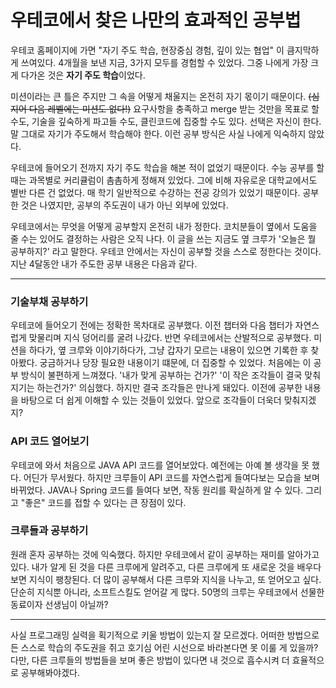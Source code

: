 # 우테코에서 찾은 나만의 효과적인 공부법

우테코 홈페이지에 가면 "자기 주도 학습, 현장중심 경험, 깊이 있는 협업" 이 큼지막하게 쓰여있다. 4개월을 보낸 지금, 3가지 모두를 경험할 수 있었다. 그중 나에게 가장 크게 다가온 것은 **자기 주도 학습**이었다.

미션이라는 큰 틀은 주지만 그 속을 어떻게 채울지는 온전히 자기 몫이기 때문이다. ~~(심지어 다음 레벨에는 미션도 없다!)~~ 요구사항을 충족하고 merge 받는 것만을 목표로 할 수도, 기술을 깊숙하게 파고들 수도, 클린코드에 집중할 수도 있다. 선택은 자신이 한다. 말 그대로 자기가 주도해서 학습해야 한다. 이런 공부 방식은 사실 나에게 익숙하지 않았다.

우테코에 들어오기 전까지 자기 주도 학습을 해본 적이 없었기 때문이다. 수능 공부를 할 때는 과목별로 커리큘럼이 촘촘하게 정해져 있었다. 그에 비해 자유로운 대학교에서도 별반 다른 건 없었다. 매 학기 일반적으로 수강하는 전공 강의가 있었기 때문이다. 공부한 것은 나였지만, 공부의 주도권이 내가 아닌 외부에 있었다.

우테코에서는 무엇을 어떻게 공부할지 온전히 내가 정한다. 코치분들이 옆에서 도움을 줄 수는 있어도 결정하는 사람은 오직 나다. 이 글을 쓰는 지금도 옆 크루가 '오늘은 뭘 공부하지?' 라고 말한다. 우테코 안에서는 자신이 공부할 것을 스스로 정한다는 것이다. 지난 4달동안 내가 주도한 공부 내용은 다음과 같다.

---

### 기술부채 공부하기

우테코에 들어오기 전에는 정확한 목차대로 공부했다. 이전 챕터와 다음 챕터가 자연스럽게 맞물리며 지식 덩어리를 굴려 나갔다. 반면 우테코에서는 산발적으로 공부했다. 미션을 하다가, 옆 크루와 이야기하다가, 그냥 갑자기 모르는 내용이 있으면 기록한 후 찾아봤다. 궁금하거나 당장 필요한 내용이기 떄문에, 더 집중할 수 있었다. 처음에는 이 공부 방식이 불편하게 느껴졌다. '내가 맞게 공부하는 건가?' '이 작은 조각들이 결국 맞춰지기는 하는건가?' 의심했다. 하지만 결국 조각들은 만나게 돼있다. 이전에 공부한 내용을 바탕으로 더 쉽게 이해할 수 있는 것들이 있었다. 앞으로 조각들이 더욱더 맞춰지겠지?


### API 코드 열어보기

우테코에 와서 처음으로 JAVA API 코드를 열어보았다. 예전에는 아예 볼 생각을 못 했다. 어딘가 무서웠다. 하지만 크루들이 API 코드를 자연스럽게 들여다보는 모습을 보며 바뀌었다. JAVA나 Spring 코드를 들여다 보면, 작동 원리를 확실하게 알 수 있다. 그리고 "좋은" 코드를 접할 수 있다는 큰 장점이 있다. 

### 크루들과 공부하기

원래 혼자 공부하는 것에 익숙했다. 하지만 우테코에서 같이 공부하는 재미를 알아가고 있다. 내가 알게 된 것을 다른 크루에게 알려주고, 다른 크루에게 또 새로운 것을 배우다 보면 지식이 팽창된다. 더 많이 공부해서 다른 크루와 지식을 나누고, 또 얻어오고 싶다. 단순히 지식뿐 아니라, 소프트스킬도 얻어갈 게 많다. 50명의 크루는 우테코에서 선물한 동료이자 선생님이 아닐까?

---

사실 프로그래밍 실력을 획기적으로 키울 방법이 있는지 잘 모르겠다. 어떠한 방법으로든 스스로 학습의 주도권을 쥐고 호기심 어린 시선으로 바라본다면 못 이룰 게 있을까? 다만, 다른 크루들의 방법들을 보며 좋은 방법이 있다면 내 것으로 흡수시켜 더 효율적으로 공부해봐야겠다.



### 
